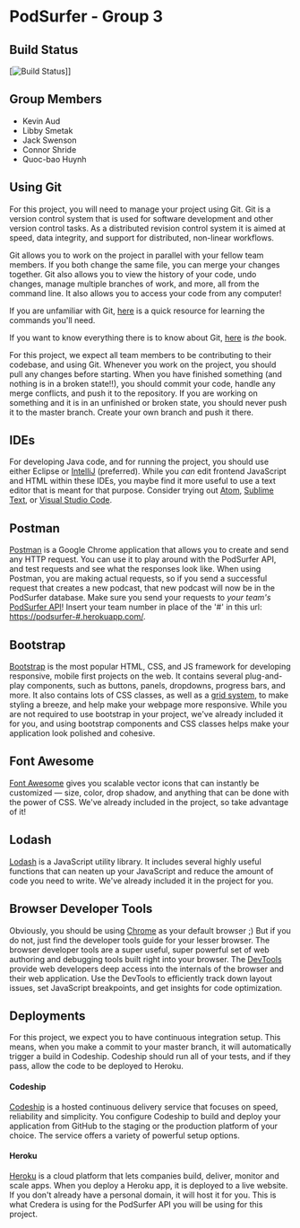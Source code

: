 # PodSurfer - Group 3

## Build Status
[![Build Status](https://codeship.com/projects/3c834dd0-5f38-0134-620d-1efa85447d7f/status?branch=master)]]

## Group Members
* Kevin Aud
* Libby Smetak
* Jack Swenson
* Connor Shride
* Quoc-bao Huynh

## Using Git
For this project, you will need to manage your project using Git. Git is a version control system that is used for software development and other version control tasks. As a distributed revision control system it is aimed at speed, data integrity, and support for distributed, non-linear workflows.

Git allows you to work on the project in parallel with your fellow team members. If you both change the same file, you can merge your changes together. Git also allows you to view the history of your code, undo changes, manage multiple branches of work, and more, all from the command line. It also allows you to access your code from any computer!

If you are unfamiliar with Git, [here](https://git-scm.com/docs/gittutorial) is a quick resource for learning the commands you'll need.

If you want to know everything there is to know about Git, [here](https://git-scm.com/book/en/v2) is *the* book.

For this project, we expect all team members to be contributing to their codebase, and using Git. Whenever you work on the project, you should pull any changes before starting. When you have finished something (and nothing is in a broken state!!), you should commit your code, handle any merge conflicts, and push it to the repository. If you are working on something and it is in an unfinished or broken state, you should never push it to the master branch. Create your own branch and push it there.

## IDEs
For developing Java code, and for running the project, you should use either Eclipse or [IntelliJ](https://www.jetbrains.com/idea/) (preferred). While you *can* edit frontend JavaScript and HTML within these IDEs, you maybe find it more useful to use a text editor that is meant for that purpose. Consider trying out [Atom](https://atom.io/), [Sublime Text](https://www.sublimetext.com/), or [Visual Studio Code](https://code.visualstudio.com/).

## Postman
[Postman](https://www.getpostman.com/) is a Google Chrome application that allows you to create and send any HTTP request. You can use it to play around with the PodSurfer API, and test requests and see what the responses look like. When using Postman, you are making actual requests, so if you send a successful request that creates a new podcast, that new podcast will now be in the PodSurfer database. Make sure you send your requests to *your team's* [PodSurfer API](https://podsurfer-1.herokuapp.com/)! Insert your team number in place of the '#' in this url: [https://podsurfer-#.herokuapp.com/](https://podsurfer-1.herokuapp.com/).

## Bootstrap
[Bootstrap](http://getbootstrap.com/) is the most popular HTML, CSS, and JS framework for developing responsive, mobile first projects on the web. It contains several plug-and-play components, such as buttons, panels, dropdowns, progress bars, and more. It also contains lots of CSS classes, as well as a [grid system](http://getbootstrap.com/css/#grid), to make styling a breeze, and help make your webpage more responsive. While you are not required to use bootstrap in your project, we've already included it for you, and using bootstrap components and CSS classes helps make your application look polished and cohesive.

## Font Awesome
[Font Awesome](http://fontawesome.io/icons/) gives you scalable vector icons that can instantly be customized — size, color, drop shadow, and anything that can be done with the power of CSS. We've already included in the project, so take advantage of it!

## Lodash
[Lodash](https://lodash.com/docs) is a JavaScript utility library. It includes several highly useful functions that can neaten up your JavaScript and reduce the amount of code you need to write. We've already included it in the project for you.

## Browser Developer Tools
Obviously, you should be using [Chrome](https://www.google.com/chrome/browser/desktop/index.html) as your default browser ;) But if you do not, just find the developer tools guide for your lesser browser. The browser developer tools are a super useful, super powerful set of web authoring and debugging tools built right into your browser. The [DevTools](https://developer.chrome.com/devtools) provide web developers deep access into the internals of the browser and their web application. Use the DevTools to efficiently track down layout issues, set JavaScript breakpoints, and get insights for code optimization.

## Deployments
For this project, we expect you to have continuous integration setup. This means, when you make a commit to your master branch, it will automatically trigger a build in Codeship. Codeship should run all of your tests, and if they pass, allow the code to be deployed to Heroku.

#### Codeship
[Codeship](https://codeship.com/) is a hosted continuous delivery service that focuses on speed, reliability and simplicity. You configure Codeship to build and deploy your application from GitHub to the staging or the production platform of your choice. The service offers a variety of powerful setup options.

#### Heroku
[Heroku](https://www.heroku.com/) is a cloud platform that lets companies build, deliver, monitor and scale apps. When you deploy a Heroku app, it is deployed to a live website. If you don't already have a personal domain, it will host it for you. This is what Credera is using for the PodSurfer API you will be using for this project.
